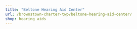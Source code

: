 ```yaml
---
title: "Beltone Hearing Aid Center"
url: /brownstown-charter-twp/beltone-hearing-aid-center/
shop: hearing aids
---
```

